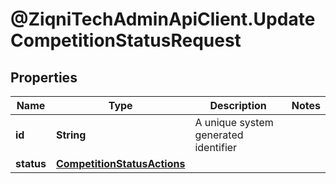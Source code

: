 # @ZiqniTechAdminApiClient.UpdateCompetitionStatusRequest

## Properties

Name | Type | Description | Notes
------------ | ------------- | ------------- | -------------
**id** | **String** | A unique system generated identifier | 
**status** | [**CompetitionStatusActions**](CompetitionStatusActions.md) |  | 


